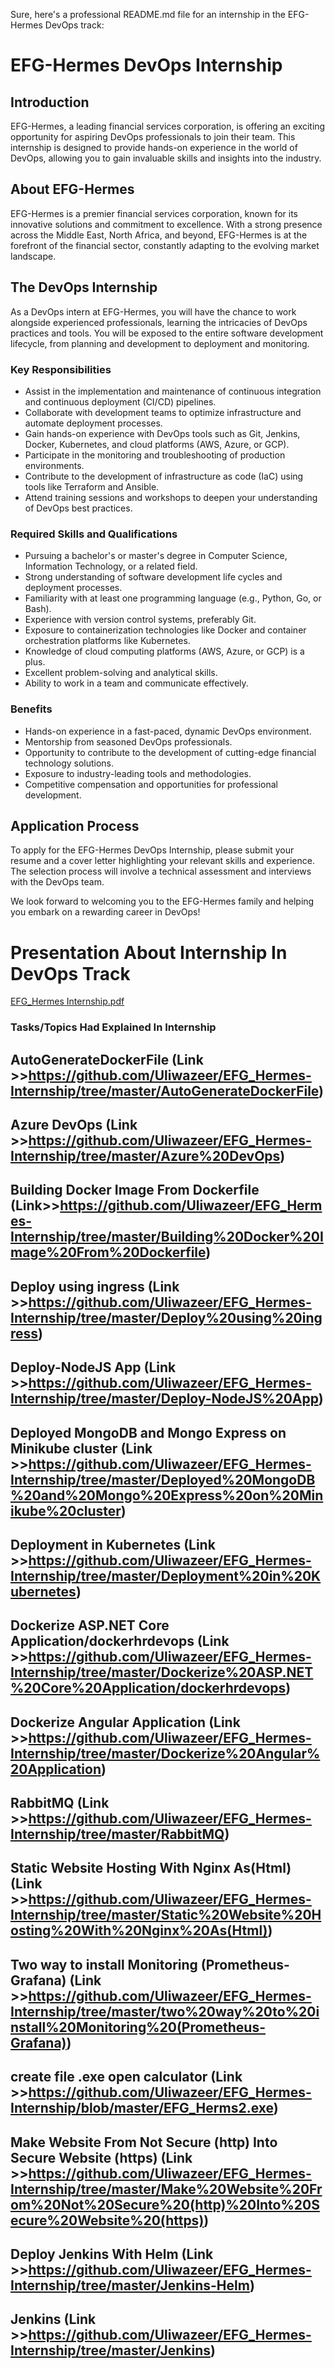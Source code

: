 Sure, here's a professional README.md file for an internship in the EFG-Hermes DevOps track:

# EFG-Hermes DevOps Internship

## Introduction
EFG-Hermes, a leading financial services corporation, is offering an exciting opportunity for aspiring DevOps professionals to join their team. This internship is designed to provide hands-on experience in the world of DevOps, allowing you to gain invaluable skills and insights into the industry.

## About EFG-Hermes
EFG-Hermes is a premier financial services corporation, known for its innovative solutions and commitment to excellence. With a strong presence across the Middle East, North Africa, and beyond, EFG-Hermes is at the forefront of the financial sector, constantly adapting to the evolving market landscape.

## The DevOps Internship
As a DevOps intern at EFG-Hermes, you will have the chance to work alongside experienced professionals, learning the intricacies of DevOps practices and tools. You will be exposed to the entire software development lifecycle, from planning and development to deployment and monitoring.

### Key Responsibilities
- Assist in the implementation and maintenance of continuous integration and continuous deployment (CI/CD) pipelines.
- Collaborate with development teams to optimize infrastructure and automate deployment processes.
- Gain hands-on experience with DevOps tools such as Git, Jenkins, Docker, Kubernetes, and cloud platforms (AWS, Azure, or GCP).
- Participate in the monitoring and troubleshooting of production environments.
- Contribute to the development of infrastructure as code (IaC) using tools like Terraform and Ansible.
- Attend training sessions and workshops to deepen your understanding of DevOps best practices.

### Required Skills and Qualifications
- Pursuing a bachelor's or master's degree in Computer Science, Information Technology, or a related field.
- Strong understanding of software development life cycles and deployment processes.
- Familiarity with at least one programming language (e.g., Python, Go, or Bash).
- Experience with version control systems, preferably Git.
- Exposure to containerization technologies like Docker and container orchestration platforms like Kubernetes.
- Knowledge of cloud computing platforms (AWS, Azure, or GCP) is a plus.
- Excellent problem-solving and analytical skills.
- Ability to work in a team and communicate effectively.

### Benefits
- Hands-on experience in a fast-paced, dynamic DevOps environment.
- Mentorship from seasoned DevOps professionals.
- Opportunity to contribute to the development of cutting-edge financial technology solutions.
- Exposure to industry-leading tools and methodologies.
- Competitive compensation and opportunities for professional development.

## Application Process
To apply for the EFG-Hermes DevOps Internship, please submit your resume and a cover letter highlighting your relevant skills and experience. The selection process will involve a technical assessment and interviews with the DevOps team.

We look forward to welcoming you to the EFG-Hermes family and helping you embark on a rewarding career in DevOps!

# Presentation About Internship In DevOps Track
[EFG_Hermes Internship.pdf](https://github.com/user-attachments/files/16203476/EFG_Hermes.Internship.pdf)



### Tasks/Topics Had Explained In Internship
## AutoGenerateDockerFile (Link >>https://github.com/Uliwazeer/EFG_Hermes-Internship/tree/master/AutoGenerateDockerFile)
## Azure DevOps (Link >>https://github.com/Uliwazeer/EFG_Hermes-Internship/tree/master/Azure%20DevOps)
## Building Docker Image From Dockerfile (Link>>https://github.com/Uliwazeer/EFG_Hermes-Internship/tree/master/Building%20Docker%20Image%20From%20Dockerfile)
## Deploy using ingress (Link >>https://github.com/Uliwazeer/EFG_Hermes-Internship/tree/master/Deploy%20using%20ingress)
## Deploy-NodeJS App (Link >>https://github.com/Uliwazeer/EFG_Hermes-Internship/tree/master/Deploy-NodeJS%20App)
## Deployed MongoDB and Mongo Express on Minikube cluster (Link >>https://github.com/Uliwazeer/EFG_Hermes-Internship/tree/master/Deployed%20MongoDB%20and%20Mongo%20Express%20on%20Minikube%20cluster)
## Deployment in Kubernetes (Link >>https://github.com/Uliwazeer/EFG_Hermes-Internship/tree/master/Deployment%20in%20Kubernetes)
## Dockerize ASP.NET Core Application/dockerhrdevops (Link >>https://github.com/Uliwazeer/EFG_Hermes-Internship/tree/master/Dockerize%20ASP.NET%20Core%20Application/dockerhrdevops)
## Dockerize Angular Application (Link >>https://github.com/Uliwazeer/EFG_Hermes-Internship/tree/master/Dockerize%20Angular%20Application)
## RabbitMQ (Link >>https://github.com/Uliwazeer/EFG_Hermes-Internship/tree/master/RabbitMQ)
## Static Website Hosting With Nginx As(Html) (Link >>https://github.com/Uliwazeer/EFG_Hermes-Internship/tree/master/Static%20Website%20Hosting%20With%20Nginx%20As(Html))
## Two way to install Monitoring (Prometheus-Grafana) (Link >>https://github.com/Uliwazeer/EFG_Hermes-Internship/tree/master/two%20way%20to%20install%20Monitoring%20(Prometheus-Grafana))
## create file .exe open calculator (Link >>https://github.com/Uliwazeer/EFG_Hermes-Internship/blob/master/EFG_Herms2.exe)
## Make Website From Not Secure (http) Into Secure Website (https) (Link >>https://github.com/Uliwazeer/EFG_Hermes-Internship/tree/master/Make%20Website%20From%20Not%20Secure%20(http)%20Into%20Secure%20Website%20(https))
## Deploy Jenkins With Helm (Link >>https://github.com/Uliwazeer/EFG_Hermes-Internship/tree/master/Jenkins-Helm)
## Jenkins (Link >>https://github.com/Uliwazeer/EFG_Hermes-Internship/tree/master/Jenkins)

